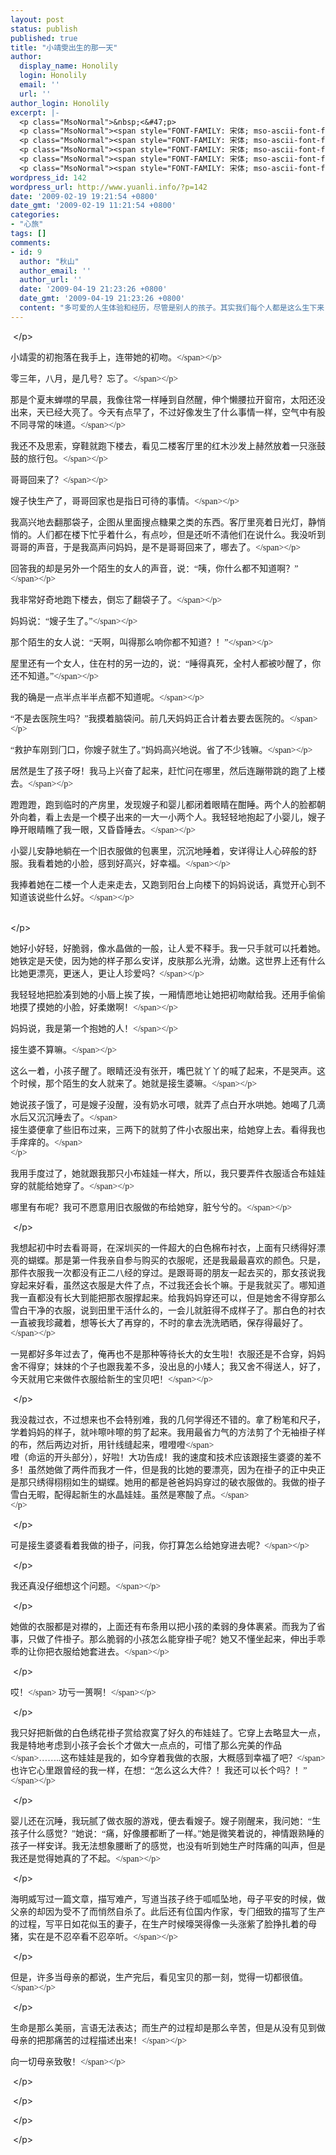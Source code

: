```yaml
---
layout: post
status: publish
published: true
title: "小靖雯出生的那一天"
author:
  display_name: Honolily
  login: Honolily
  email: ''
  url: ''
author_login: Honolily
excerpt: |-
  <p class="MsoNormal">&nbsp;<&#47;p>
  <p class="MsoNormal"><span style="FONT-FAMILY: 宋体; mso-ascii-font-family: 'Times New Roman'; mso-hansi-font-family: 'Times New Roman'" lang="ZH-CN" xml:lang="ZH-CN">小靖雯的初抱落在我手上，连带她的初吻。<&#47;span><&#47;p>
  <p class="MsoNormal"><span style="FONT-FAMILY: 宋体; mso-ascii-font-family: 'Times New Roman'; mso-hansi-font-family: 'Times New Roman'" lang="ZH-CN" xml:lang="ZH-CN">零三年，八月，是几号？忘了。<&#47;span><&#47;p>
  <p class="MsoNormal"><span style="FONT-FAMILY: 宋体; mso-ascii-font-family: 'Times New Roman'; mso-hansi-font-family: 'Times New Roman'" lang="ZH-CN" xml:lang="ZH-CN">那是个夏末蝉噤的早晨，我像往常一样睡到自然醒，伸个懒腰拉开窗帘，太阳还没出来，天已经大亮了。今天有点早了，不过好像发生了什么事情一样，空气中有股不同寻常的味道。<&#47;span><&#47;p>
  <p class="MsoNormal"><span style="FONT-FAMILY: 宋体; mso-ascii-font-family: 'Times New Roman'; mso-hansi-font-family: 'Times New Roman'" lang="ZH-CN" xml:lang="ZH-CN">我还不及思索，穿鞋就跑下楼去，看见二楼客厅里的红木沙发上赫然放着一只涨鼓鼓的旅行包。<&#47;span><&#47;p>
  <p class="MsoNormal"><span style="FONT-FAMILY: 宋体; mso-ascii-font-family: 'Times New Roman'; mso-hansi-font-family: 'Times New Roman'" lang="ZH-CN" xml:lang="ZH-CN">哥哥回来了？
wordpress_id: 142
wordpress_url: http://www.yuanli.info/?p=142
date: '2009-02-19 19:21:54 +0800'
date_gmt: '2009-02-19 11:21:54 +0800'
categories:
- "心旅"
tags: []
comments:
- id: 9
  author: "秋山"
  author_email: ''
  author_url: ''
  date: '2009-04-19 21:23:26 +0800'
  date_gmt: '2009-04-19 21:23:26 +0800'
  content: "多可爱的人生体验和经历，尽管是别人的孩子。其实我们每个人都是这么生下来，被人惊喜和爱护过的。问候！"
---
```

<p class="MsoNormal">&nbsp;<&#47;p></p>
<p class="MsoNormal"><span style="FONT-FAMILY: 宋体; mso-ascii-font-family: 'Times New Roman'; mso-hansi-font-family: 'Times New Roman'" lang="ZH-CN" xml:lang="ZH-CN">小靖雯的初抱落在我手上，连带她的初吻。<&#47;span><&#47;p></p>
<p class="MsoNormal"><span style="FONT-FAMILY: 宋体; mso-ascii-font-family: 'Times New Roman'; mso-hansi-font-family: 'Times New Roman'" lang="ZH-CN" xml:lang="ZH-CN">零三年，八月，是几号？忘了。<&#47;span><&#47;p></p>
<p class="MsoNormal"><span style="FONT-FAMILY: 宋体; mso-ascii-font-family: 'Times New Roman'; mso-hansi-font-family: 'Times New Roman'" lang="ZH-CN" xml:lang="ZH-CN">那是个夏末蝉噤的早晨，我像往常一样睡到自然醒，伸个懒腰拉开窗帘，太阳还没出来，天已经大亮了。今天有点早了，不过好像发生了什么事情一样，空气中有股不同寻常的味道。<&#47;span><&#47;p></p>
<p class="MsoNormal"><span style="FONT-FAMILY: 宋体; mso-ascii-font-family: 'Times New Roman'; mso-hansi-font-family: 'Times New Roman'" lang="ZH-CN" xml:lang="ZH-CN">我还不及思索，穿鞋就跑下楼去，看见二楼客厅里的红木沙发上赫然放着一只涨鼓鼓的旅行包。<&#47;span><&#47;p></p>
<p class="MsoNormal"><span style="FONT-FAMILY: 宋体; mso-ascii-font-family: 'Times New Roman'; mso-hansi-font-family: 'Times New Roman'" lang="ZH-CN" xml:lang="ZH-CN">哥哥回来了？<a id="more"></a><a id="more-142"></a><&#47;span><&#47;p></p>
<p class="MsoNormal"><span style="FONT-FAMILY: 宋体; mso-ascii-font-family: 'Times New Roman'; mso-hansi-font-family: 'Times New Roman'" lang="ZH-CN" xml:lang="ZH-CN">嫂子快生产了，哥哥回家也是指日可待的事情。<&#47;span><&#47;p></p>
<p class="MsoNormal"><span style="FONT-FAMILY: 宋体; mso-ascii-font-family: 'Times New Roman'; mso-hansi-font-family: 'Times New Roman'" lang="ZH-CN" xml:lang="ZH-CN">我高兴地去翻那袋子，企图从里面搜点糖果之类的东西。客厅里亮着日光灯，静悄悄的。人们都在楼下忙乎着什么，有点吵，但是还听不清他们在说什么。我没听到哥哥的声音，于是我高声问妈妈，是不是哥哥回来了，哪去了。<&#47;span><&#47;p></p>
<p class="MsoNormal"><span style="FONT-FAMILY: 宋体; mso-ascii-font-family: 'Times New Roman'; mso-hansi-font-family: 'Times New Roman'" lang="ZH-CN" xml:lang="ZH-CN">回答我的却是另外一个陌生的女人的声音，说：&ldquo;咦，你什么都不知道啊？&rdquo;<&#47;span><&#47;p></p>
<p class="MsoNormal"><span style="FONT-FAMILY: 宋体; mso-ascii-font-family: 'Times New Roman'; mso-hansi-font-family: 'Times New Roman'" lang="ZH-CN" xml:lang="ZH-CN">我非常好奇地跑下楼去，倒忘了翻袋子了。<&#47;span><&#47;p></p>
<p class="MsoNormal"><span style="FONT-FAMILY: 宋体; mso-ascii-font-family: 'Times New Roman'; mso-hansi-font-family: 'Times New Roman'" lang="ZH-CN" xml:lang="ZH-CN">妈妈说：&ldquo;嫂子生了。&rdquo;<&#47;span><&#47;p></p>
<p class="MsoNormal"><span style="FONT-FAMILY: 宋体; mso-ascii-font-family: 'Times New Roman'; mso-hansi-font-family: 'Times New Roman'" lang="ZH-CN" xml:lang="ZH-CN">那个陌生的女人说：&ldquo;天啊，叫得那么响你都不知道？！&rdquo;<&#47;span><&#47;p></p>
<p class="MsoNormal"><span style="FONT-FAMILY: 宋体; mso-ascii-font-family: 'Times New Roman'; mso-hansi-font-family: 'Times New Roman'" lang="ZH-CN" xml:lang="ZH-CN">屋里还有一个女人，住在村的另一边的，说：&ldquo;睡得真死，全村人都被吵醒了，你还不知道。&rdquo;<&#47;span><&#47;p></p>
<p class="MsoNormal"><span style="FONT-FAMILY: 宋体; mso-ascii-font-family: 'Times New Roman'; mso-hansi-font-family: 'Times New Roman'" lang="ZH-CN" xml:lang="ZH-CN">我的确是一点半点半半点都不知道呢。<&#47;span><&#47;p></p>
<p class="MsoNormal"><span style="FONT-FAMILY: 宋体; mso-ascii-font-family: 'Times New Roman'; mso-hansi-font-family: 'Times New Roman'" lang="ZH-CN" xml:lang="ZH-CN">&ldquo;不是去医院生吗？&rdquo;我摸着脑袋问。前几天妈妈正合计着去要去医院的。<&#47;span><&#47;p></p>
<p class="MsoNormal"><span style="FONT-FAMILY: 宋体; mso-ascii-font-family: 'Times New Roman'; mso-hansi-font-family: 'Times New Roman'" lang="ZH-CN" xml:lang="ZH-CN">&ldquo;救护车刚到门口，你嫂子就生了。&rdquo;妈妈高兴地说。省了不少钱嘛。<&#47;span><&#47;p></p>
<p class="MsoNormal"><span style="FONT-FAMILY: 宋体; mso-ascii-font-family: 'Times New Roman'; mso-hansi-font-family: 'Times New Roman'" lang="ZH-CN" xml:lang="ZH-CN">居然是生了孩子呀！我马上兴奋了起来，赶忙问在哪里，然后连蹦带跳的跑了上楼去。<&#47;span><&#47;p></p>
<p class="MsoNormal"><span style="FONT-FAMILY: 宋体; mso-ascii-font-family: 'Times New Roman'; mso-hansi-font-family: 'Times New Roman'" lang="ZH-CN" xml:lang="ZH-CN">蹬蹬蹬，跑到临时的产房里，发现嫂子和婴儿都闭着眼睛在酣睡。两个人的脸都朝外向着，看上去是一个模子出来的一大一小两个人。我轻轻地抱起了小婴儿，嫂子睁开眼睛瞧了我一眼，又昏昏睡去。<&#47;span><&#47;p></p>
<p class="MsoNormal"><span style="FONT-FAMILY: 宋体; mso-ascii-font-family: 'Times New Roman'; mso-hansi-font-family: 'Times New Roman'" lang="ZH-CN" xml:lang="ZH-CN">小婴儿安静地躺在一个旧衣服做的包裹里，沉沉地睡着，安详得让人心碎般的舒服。我看着她的小脸，感到好高兴，好幸福。<&#47;span><&#47;p></p>
<p class="MsoNormal"><span style="FONT-FAMILY: 宋体; mso-ascii-font-family: 'Times New Roman'; mso-hansi-font-family: 'Times New Roman'" lang="ZH-CN" xml:lang="ZH-CN">我捧着她在二楼一个人走来走去，又跑到阳台上向楼下的妈妈说话，真觉开心到不知道该说些什么好。<&#47;span><&#47;p></p>
<p class="MsoNormal">&nbsp;<br />
<&#47;p>
<p class="MsoNormal"><span style="FONT-FAMILY: 宋体; mso-ascii-font-family: 'Times New Roman'; mso-hansi-font-family: 'Times New Roman'" lang="ZH-CN" xml:lang="ZH-CN">她好小好轻，好脆弱，像水晶做的一般，让人爱不释手。我一只手就可以托着她。她铁定是天使，因为她的样子那么安详，皮肤那么光滑，幼嫩。这世界上还有什么比她更漂亮，更迷人，更让人珍爱吗？<&#47;span><&#47;p></p>
<p class="MsoNormal"><span style="FONT-FAMILY: 宋体; mso-ascii-font-family: 'Times New Roman'; mso-hansi-font-family: 'Times New Roman'" lang="ZH-CN" xml:lang="ZH-CN">我轻轻地把脸凑到她的小唇上挨了挨，一厢情愿地让她把初吻献给我。还用手偷偷地摸了摸她的小脸，好柔嫩啊！<&#47;span><&#47;p></p>
<p class="MsoNormal"><span style="FONT-FAMILY: 宋体; mso-ascii-font-family: 'Times New Roman'; mso-hansi-font-family: 'Times New Roman'" lang="ZH-CN" xml:lang="ZH-CN">妈妈说，我是第一个抱她的人！<&#47;span><&#47;p></p>
<p class="MsoNormal"><span style="FONT-FAMILY: 宋体; mso-ascii-font-family: 'Times New Roman'; mso-hansi-font-family: 'Times New Roman'" lang="ZH-CN" xml:lang="ZH-CN">接生婆不算嘛。<&#47;span><&#47;p></p>
<p class="MsoNormal"><span style="FONT-FAMILY: 宋体; mso-ascii-font-family: 'Times New Roman'; mso-hansi-font-family: 'Times New Roman'" lang="ZH-CN" xml:lang="ZH-CN">这么一着，小孩子醒了。眼睛还没有张开，嘴巴就丫丫的喊了起来，不是哭声。这个时候，那个陌生的女人就来了。她就是接生婆嘛。<&#47;span><&#47;p></p>
<p class="MsoNormal"><span style="FONT-FAMILY: 宋体; mso-ascii-font-family: 'Times New Roman'; mso-hansi-font-family: 'Times New Roman'" lang="ZH-CN" xml:lang="ZH-CN">她说孩子饿了，可是嫂子没醒，没有奶水可喂，就弄了点白开水哄她。她喝了几滴水后又沉沉睡去了。<&#47;span><br />
<span style="FONT-FAMILY: 宋体; mso-ascii-font-family: 'Times New Roman'; mso-hansi-font-family: 'Times New Roman'" lang="ZH-CN" xml:lang="ZH-CN">接生婆便拿了些旧布过来，三两下的就剪了件小衣服出来，给她穿上去。看得我也手痒痒的。<&#47;span><br />
<&#47;p>
<p class="MsoNormal"><span style="FONT-FAMILY: 宋体; mso-ascii-font-family: 'Times New Roman'; mso-hansi-font-family: 'Times New Roman'" lang="ZH-CN" xml:lang="ZH-CN">我用手度过了，她就跟我那只小布娃娃一样大，所以，我只要弄件衣服适合布娃娃穿的就能给她穿了。<&#47;span><&#47;p></p>
<p class="MsoNormal"><span style="FONT-FAMILY: 宋体; mso-ascii-font-family: 'Times New Roman'; mso-hansi-font-family: 'Times New Roman'" lang="ZH-CN" xml:lang="ZH-CN">哪里有布呢？我可不愿意用旧衣服做的布给她穿，脏兮兮的。<&#47;span><&#47;p></p>
<p class="MsoNormal">&nbsp;<&#47;p></p>
<p class="MsoNormal"><span style="FONT-FAMILY: 宋体; mso-ascii-font-family: 'Times New Roman'; mso-hansi-font-family: 'Times New Roman'" lang="ZH-CN" xml:lang="ZH-CN">我想起初中时去看哥哥，在深圳买的一件超大的白色棉布衬衣，上面有只绣得好漂亮的蝴蝶。那是第一件我亲自参与购买的衣服呢，还是我最最喜欢的颜色。只是，那件衣服我一次都没有正二八经的穿过。是跟哥哥的朋友一起去买的，那女孩说我穿起来好看，虽然这衣服是大件了点，不过我还会长个嘛。于是我就买了。哪知道我一直都没有长大到能把那衣服撑起来。给我妈妈穿还可以，但是她舍不得穿那么雪白干净的衣服，说到田里干活什么的，一会儿就脏得不成样子了。那白色的衬衣一直被我珍藏着，想等长大了再穿的，不时的拿去洗洗晒晒，保存得最好了。<&#47;span><&#47;p></p>
<p class="MsoNormal"><span style="FONT-FAMILY: 宋体; mso-ascii-font-family: 'Times New Roman'; mso-hansi-font-family: 'Times New Roman'" lang="ZH-CN" xml:lang="ZH-CN">一晃都好多年过去了，俺再也不是那种等待长大的女生啦！衣服还是不合穿，妈妈舍不得穿；妹妹的个子也跟我差不多，没出息的小矮人；我又舍不得送人，好了，今天就用它来做件衣服给新生的宝贝吧！<&#47;span><&#47;p></p>
<p class="MsoNormal">&nbsp;<&#47;p></p>
<p class="MsoNormal"><span style="FONT-FAMILY: 宋体; mso-ascii-font-family: 'Times New Roman'; mso-hansi-font-family: 'Times New Roman'" lang="ZH-CN" xml:lang="ZH-CN">我没裁过衣，不过想来也不会特别难，我的几何学得还不错的。拿了粉笔和尺子，学着妈妈的样子，就咔嚓咔嚓的剪了起来。我用最省力气的方法剪了个无袖褂子样的布，然后两边对折，用针线缝起来，噔噔噔<&#47;span><br />
<span style="FONT-FAMILY: 宋体; mso-ascii-font-family: 'Times New Roman'; mso-hansi-font-family: 'Times New Roman'" lang="ZH-CN" xml:lang="ZH-CN">噔（命运的开头部分），好啦！大功告成！我的速度和技术应该跟接生婆婆的差不多！虽然她做了两件而我才一件，但是我的比她的要漂亮，因为在褂子的正中央正是那只绣得栩栩如生的蝴蝶。她用的都是爸爸妈妈穿过的破衣服做的。我做的褂子雪白无暇，配得起新生的水晶娃娃。虽然是寒酸了点。<&#47;span><br />
<&#47;p>
<p class="MsoNormal">&nbsp;<&#47;p></p>
<p class="MsoNormal"><span style="FONT-FAMILY: 宋体; mso-ascii-font-family: 'Times New Roman'; mso-hansi-font-family: 'Times New Roman'" lang="ZH-CN" xml:lang="ZH-CN">可是接生婆婆看着我做的褂子，问我，你打算怎么给她穿进去呢？<&#47;span><&#47;p></p>
<p class="MsoNormal">&nbsp;<&#47;p></p>
<p class="MsoNormal"><span style="FONT-FAMILY: 宋体; mso-ascii-font-family: 'Times New Roman'; mso-hansi-font-family: 'Times New Roman'" lang="ZH-CN" xml:lang="ZH-CN">我还真没仔细想这个问题。<&#47;span><&#47;p></p>
<p class="MsoNormal">&nbsp;<&#47;p></p>
<p class="MsoNormal"><span style="FONT-FAMILY: 宋体; mso-ascii-font-family: 'Times New Roman'; mso-hansi-font-family: 'Times New Roman'" lang="ZH-CN" xml:lang="ZH-CN">她做的衣服都是对襟的，上面还有布条用以把小孩的柔弱的身体裹紧。而我为了省事，只做了件褂子。那么脆弱的小孩怎么能穿褂子呢？她又不懂坐起来，伸出手乖乖的让你把衣服给她套进去。<&#47;span><&#47;p></p>
<p class="MsoNormal">&nbsp;<&#47;p></p>
<p class="MsoNormal"><span style="FONT-FAMILY: 宋体; mso-ascii-font-family: 'Times New Roman'; mso-hansi-font-family: 'Times New Roman'" lang="ZH-CN" xml:lang="ZH-CN">哎！<&#47;span> <span style="FONT-FAMILY: 宋体; mso-ascii-font-family: 'Times New Roman'; mso-hansi-font-family: 'Times New Roman'" lang="ZH-CN" xml:lang="ZH-CN">功亏一篑啊！<&#47;span><&#47;p></p>
<p class="MsoNormal">&nbsp;<&#47;p></p>
<p class="MsoNormal"><span style="FONT-FAMILY: 宋体; mso-ascii-font-family: 'Times New Roman'; mso-hansi-font-family: 'Times New Roman'" lang="ZH-CN" xml:lang="ZH-CN">我只好把新做的白色绣花褂子赏给寂寞了好久的布娃娃了。它穿上去略显大一点，我是特地考虑到小孩子会长个才做大一点点的，可惜了那么完美的作品<&#47;span>&hellip;&hellip;..<span style="FONT-FAMILY: 宋体; mso-ascii-font-family: 'Times New Roman'; mso-hansi-font-family: 'Times New Roman'" lang="ZH-CN" xml:lang="ZH-CN">这布娃娃是我的，如今穿着我做的衣服，大概感到幸福了吧？<&#47;span> <span style="FONT-FAMILY: 宋体; mso-ascii-font-family: 'Times New Roman'; mso-hansi-font-family: 'Times New Roman'" lang="ZH-CN" xml:lang="ZH-CN">也许它心里跟曾经的我一样，在想：&ldquo;怎么这么大件？！我还可以长个吗？！&rdquo;<&#47;span><&#47;p></p>
<p class="MsoNormal">&nbsp;<&#47;p></p>
<p class="MsoNormal"><span style="FONT-FAMILY: 宋体; mso-ascii-font-family: 'Times New Roman'; mso-hansi-font-family: 'Times New Roman'" lang="ZH-CN" xml:lang="ZH-CN">婴儿还在沉睡，我玩腻了做衣服的游戏，便去看嫂子。嫂子刚醒来，我问她：&ldquo;生孩子什么感觉？&rdquo;她说：&ldquo;痛，好像腰都断了一样。&rdquo;她是微笑着说的，神情跟熟睡的孩子一样安详。我无法想象腰断了的感觉，也没有听到她生产时阵痛的叫声，但是我还是觉得她真的了不起。<&#47;span><&#47;p></p>
<p class="MsoNormal">&nbsp;<&#47;p></p>
<p class="MsoNormal"><span style="FONT-FAMILY: 宋体; mso-ascii-font-family: 'Times New Roman'; mso-hansi-font-family: 'Times New Roman'" lang="ZH-CN" xml:lang="ZH-CN">海明威写过一篇文章，描写难产，写道当孩子终于呱呱坠地，母子平安的时候，做父亲的却因为受不了而悄然自杀了。此后还有位国内作家，专门细致的描写了生产的过程，写平日如花似玉的妻子，在生产时候嚎哭得像一头涨紫了脸挣扎着的母猪，实在是不忍卒看不忍卒听。<&#47;span><&#47;p></p>
<p class="MsoNormal">&nbsp;<&#47;p></p>
<p class="MsoNormal"><span style="FONT-FAMILY: 宋体; mso-ascii-font-family: 'Times New Roman'; mso-hansi-font-family: 'Times New Roman'" lang="ZH-CN" xml:lang="ZH-CN">但是，许多当母亲的都说，生产完后，看见宝贝的那一刻，觉得一切都很值。<&#47;span><&#47;p></p>
<p class="MsoNormal">&nbsp;<&#47;p></p>
<p class="MsoNormal"><span style="FONT-FAMILY: 宋体; mso-ascii-font-family: 'Times New Roman'; mso-hansi-font-family: 'Times New Roman'" lang="ZH-CN" xml:lang="ZH-CN">生命是那么美丽，言语无法表达；而生产的过程却是那么辛苦，但是从没有见到做母亲的把那痛苦的过程描述出来！<&#47;span><&#47;p></p>
<p class="MsoNormal"><span style="FONT-FAMILY: 宋体; mso-ascii-font-family: 'Times New Roman'; mso-hansi-font-family: 'Times New Roman'" lang="ZH-CN" xml:lang="ZH-CN">向一切母亲致敬！<&#47;span><&#47;p></p>
<p class="MsoNormal">&nbsp;<&#47;p></p>
<p class="MsoNormal">&nbsp;<&#47;p></p>
<p class="MsoNormal">&nbsp;<&#47;p></p>
<p class="MsoNormal">&nbsp;<&#47;p></p>
